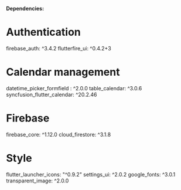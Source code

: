 
**Dependencies:**


# Authentication
  firebase_auth: ^3.4.2
  flutterfire_ui: ^0.4.2+3

# Calendar management
  datetime_picker_formfield : ^2.0.0
  table_calendar: ^3.0.6
  syncfusion_flutter_calendar: ^20.2.46
  
# Firebase
  firebase_core: ^1.12.0
  cloud_firestore: ^3.1.8
  
# Style
  flutter_launcher_icons: "^0.9.2"
  settings_ui: ^2.0.2
  google_fonts: ^3.0.1
  transparent_image: ^2.0.0



  

 

 